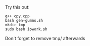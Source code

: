 Try this out:
```
g++ cpy.cpp
bash gen-gumno.sh
mkdir tmp
sudo bash iowork.sh
```
Don't forget to remove tmp/ afterwards
